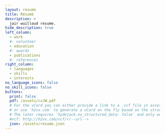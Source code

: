 ```yaml
---
layout: resume
title: Résumé
description: >
  jair wuilloud resume.
hide_description: true
left_column:
  - work
  #- volunteer
  - education
  #- awards
  - publications
  #- references
right_column:
  - languages
  - skills
  - interests
no_language_icons: false
no_skill_icons: false
buttons:
  print: false
  pdf: /assets/cvJW.pdf
  # For the vCard you can either provide a link to a .vcf file in assets (see `pdf` above),
  # or use `h2vx.com` to generate a vCard on the fly based on the structured data of the resume page.
  # The later requires `hydejack.no_structured_data: false` and only works once the site is deployed to a public URL.
  #vcf: http://h2vx.com/vcf/<!--url-->
  json: /assets/resume.json
---
```

